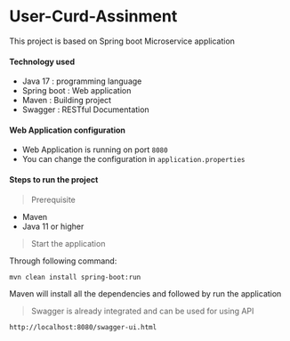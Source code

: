# User-Curd-Assinment

This project is based on Spring boot Microservice application 

#### Technology used
- Java 17 : programming language 
- Spring boot : Web application 
- Maven : Building project
- Swagger : RESTful Documentation

#### Web Application configuration 
- Web Application is running on port `8080`
- You can change the configuration in `application.properties`
 
#### Steps to run the project

> Prerequisite
- Maven 
- Java 11 or higher 

> Start the application

Through following command:

    mvn clean install spring-boot:run 
    
Maven will install all the dependencies and followed by run the application

> Swagger is already integrated and can be used for using API

    http://localhost:8080/swagger-ui.html
